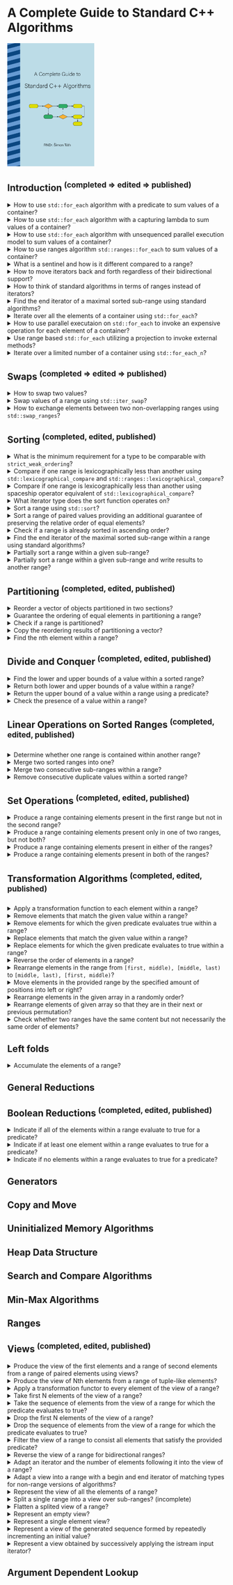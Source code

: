 # A Complete Guide to Standard C++ Algorithms
<img alt="A Complete Guide to Standard C++ Algorithms" src="../covers/a-complete-guide-to-standard-cpp-algorithms.png" width="200"/>

## Introduction <sup>(completed => edited => published)</sup>

<details>
<summary>How to use <code>std::for_each</code> algorithm with a predicate to sum values of a container?</summary>

> ```cp
> #include <algorithm>
> #include <vector>
>
> template <typename T, typename S = std::size_t>
> struct sum_predicate
> {
>     S count;
>     T sum;
>     void operator()(T const& e)
>     {
>         count++;
>         sum += e;
>     }
> };
>
> int main()
> {
>     std::vector<long> numbers{1, 2, 3, 4, 5};
>     auto [count, sum] = std::for_each(numbers.begin(), numbers.end(), sum_predicate<long>{});
>     // count: 5, sum: 15
> }
> ``````

> Origin: 1.1

> References:
---
</details>

<details>
<summary>How to use <code>std::for_each</code> algorithm with a capturing lambda to sum values of a container?</summary>

> ```cpp
> #include <algorithm>
> #include <vector>
>
> int main()
> {
>     std::size_t count{};
>     long sum{};
>     std::vector<long> numbers{1, 2, 3, 4, 5};
>     std::for_each(numbers.begin(), numbers.end(), [&](auto const& e){ count++; sum += e; });
>     // count: 5, sum: 15
> }
> ``````

> Origin: 1.1

> References:
---
</details>

<details>
<summary>How to use <code>std::for_each</code> algorithm with unsequenced parallel execution model to sum values of a container?</summary>

> Note that variables are now shared state and need to be `std::atomic<>` or protected by a `std::mutex<>`.
>
> ```cp
> #include <algorithm>
> #include <execution>
> #include <atomic>
> #include <vector>
>
> int main()
> {
>     std::atomic<std::size_t> count{};
>     std::atomic<long> sum{};
>     std::vector<long> numbers{1, 2, 3, 4, 5};
>     std::for_each(std::execution::par_unseq, numbers.begin(), numbers.end(), [&](auto const& e){ count++; sum += e; });
>     // count: 5, sum: 15
> }
> ``````

> Origin: 1.1

> References:
---
</details>

<details>
<summary>How to use ranges algorithm <code>std::ranges::for_each</code> to sum values of a container?</summary>

> ```cpp
> #include <algorithm>
> #include <ranges>
> #include <vector>
>
> int main()
> {
>     std::size_t count{};
>     long sum{};
>     std::vector<long> numbers{1, 2, 3, 4, 5};
>     std::ranges::for_each(numbers, [&](auto const& e){ count++; sum += e; });
>     // count: 5, sum: 15
> }
> ``````

> Origin: 1.1

> References:
---
</details>

<details>
<summary>What is a sentinel and how is it different compared to a range?</summary>

> A *range* is then denoted by a pair of *iterators*, or more generally, since C++20, an *iterator* and a *sentinel*.
>
> To reference the entire content of a data structure, we can use the `begin()` and `end()` methods that return an iterator to the first element and an iterator one past the last element, respectively.
> Hence, the range [begin, end) contains all data structure elements.
>
> ```cpp
> #include <iostream>
> #include <algorithm>
> #include <vector>
>
> int main()
> {
>     std::vector<int> numbers{1,2,3,4,5};
>
>     auto iter1 = numbers.begin();
>     auto iter2 = numbers.end();
>
>     std::for_each(iter1, iter2, [](auto e) { std::cout << e << " "; });
> }
> ``````
>
> Sentinels follow the same idea. However, they do not need to be of an iterator type.
> Instead, they only need to be comparable to an iterator.
> The exclusive end of the range is then the first iterator that compares equal to the sentinel.
>
> ```cpp
> #include <iostream>
> #include <algorithm>
> #include <ranges>
> #include <vector>
>
> template <typename T>
> struct sentinel
> {
>     using iter_t = typename std::vector<T>::iterator;
>     iter_t begin;
>     std::iter_difference_t<iter_t> count;
>     bool operator==(iter_t const& other) const { return std::distance(begin, other) >= count; }
> };
>
> int main()
> {
>     std::vector<long> numbers{1,2,3,4,5};
>     std::vector<long>::iterator iter = numbers.begin();
>     std::ranges::for_each(iter, sentinel<long>{iter, 3}, [](auto e) { std::cout << e << " "; });
> }
> ``````

> Origin: 1.2

> References:
---
</details>

<details>
<summary>How to move iterators back and forth regardless of their bidirectional support?</summary>

> ```cpp
> #include <algorithm>
> #include <vector>
> #include <list>
>
> int main()
> {
>     std::vector<long> random_access{1,2,3,4,5};
>     std::list<long> bidirectional{1,2,3,4,5};
>
>     auto random_access_iterator = random_access.begin();
>     random_access_iterator += 3; // OK
>     random_access_iterator++; // OK
>     ssize_t random_difference = random_access_iterator - random_access.begin(); // OK: 4
>
>     auto bidirectional_iterator = bidirectional.begin();
>     //bidirectional_iterator += 5; // ERROR
>     std::advance(bidirectional_iterator, 3); // OK
>     bidirectional_iterator++; // OK, all iterators provide advance operation
>     //ssize_t bidirectional_difference = bidirectional_iterator - bidirectional.begin(); // ERROR
>     ssize_t bidirectional_difference = std::distance(bidirectional.begin(), bidirectional_iterator); // OK: 4
> }
> ``````

> Origin: 1.3

> References:
---
</details>

<details>
<summary>How to think of standard algorithms in terms of ranges instead of iterators?</summary>

> The benefit of thinking about the returned value as the end iterator of a range is that it removes the potential for corner cases.
>
> ```cp
> #include <algorithm>
> #include <ranges>
> #include <vector>
>
> int main()
> {
>     std::vector<long> in{1,2,3,4,5,6,7,8,9,10};
>     std::vector<long> out(10, 0);
>
>     std::copy(in.begin(), in.end(), out.begin());
>     // output range is implied as: std::next(out.begin(), std::distance(in.begin(), in.end()));
> }
> ``````

> Origin: 1.4

> References:
---
</details>

<details>
<summary>Find the end iterator of a maximal sorted sub-range using standard algorithms?</summary>

> ```cpp
> #include <algorithm>
> #include <ranges>
> #include <vector>
>
> int main()
> {
>     std::vector<long> numbers{1,2,3,4,5};
>
>     auto last_sorted = std::is_sorted_until(numbers.begin(), numbers.end());
>
>     for (auto iter = numbers.begin(); iter != last_sorted; ++iter)
>         continue;
>
>     for (auto v: std::ranges::subrange(numbers.begin(), last_sorted))
>         continue;
> }
> ``````
>
> What if the algorithm doesn’t find any element out of order as a corner case?
> The returned value will be the end iterator of the source range, meaning that the range returned is simply the entire source range.

> Origin: 1.4

> References:
---
</details>

<details>
<summary>Iterate over all the elements of a container using <code>std::for_each</code>?</summary>

> | feature | standard |
> | --- | --- |
> | introduced | C++98 |
> | paralllel | C++17 |
> | constexpr | C++20 |
> | rangified | C++20 |
>
> The C++11 standard introduced the range-based for loop, which mostly replaced the uses of `std::for_each`.
>
> ```cpp
> #include <algorithm>
> #include <vector>
>
> int main()
> {
>     std::vector<long> numbers{1,2,3,4,5};
>     std::size_t sum{};
>     std::for_each(numbers.begin(), numbers.end(), [&sum](auto const e) { sum += e; });
>     for (auto e: numbers) { sum += e; }
> }
> ``````

> Origin: 2.1

> References:
---
</details>

<details>
<summary>How to use parallel executaion on <code>std::for_each</code> to invoke an expensive operation for each element of a container?</summary>

> As long as the operations are independent, there is no need for synchronization primitives.
>
> ```cpp
> #include <algorithm>
> #include <execution>
> #include <ranges>
> #include <vector>
>
> struct work
> {
>     void expensive_operation() { /* ... */ }
> };
>
> int main()
> {
>     std::vector<work> work_pool{work{}, work{}, work{}};
>     std::for_each(std::execution::par_unseq, work_pool.begin(), work_pool.end(), [](work& w) { w.expensive_operation(); });
> }
> ``````
>
> When synchronization is required, operations need to be atmoic.
>
> ```cpp
> #include <algorithm>
> #include <execution>
> #include <atomic>
> #include <vector>
>
> int main()
> {
>     std::vector<long> numbers{1,2,3,4,5};
>     std::atomic<size_t> sum{};
>     std::for_each(std::execution::par_unseq, numbers.begin(), numbers.end(), [&sum](auto& e) { sum += e; });
> }
> ``````

> Origin: 2.1

> References:
---
</details>

<details>
<summary>Use range based <code>std::for_each</code> utilizing a projection to invoke external methods?</summary>

> ```cp
> #include <algorithm>
> #include <ranges>
> #include <vector>
>
> struct work_unit
> {
>     size_t value;
>     work_unit(size_t initial): value{std::move(initial)} {}
>     size_t current() const { return value; }
> };
>
> int main()
> {
>     size_t sum{};
>     std::vector<work_unit> tasks{1,2,3};
>     std::ranges::for_each(tasks, [&sum](auto const& e) { sum += e; }, &work_unit::current);
>     // sum: 6
> }
> ``````

> Origin: 2.1.1

> References:
---
</details>

<details>
<summary>Iterate over a limited number of a container using <code>std::for_each_n</code>?</summary>

> | feature | standard |
> | --- | --- |
> | introduced | C++17 |
> | paralllel | C++17 |
> | constexpr | C++20 |
> | rangified | C++20 |
>
> While `std::for_each` operates on the entire range, the interval $[begin, end)$, `std::for_each_n` operates on the range $[first, first + n)$.
>
> ```cpp
> #include <algorithm>
> #include <vector>
>
> int main()
> {
>     std::vector<long> numbers{1,2,3,4,5,6};
>     std::size_t sum{};
>     std::for_each_n(numbers.begin(), 3, [&sum](auto const& e) { sum += e; });
>     // sum = 6
> }
> ``````
>
> Importantly, because the algorithm does not have access to the end iterator of the source range, it does no out-of-bounds checking, and it is the responsibility of the caller to ensure that the range $[first, first + n)$ is valid.

> Origin: 2.1

> References:
---
</details>

## Swaps <sup>(completed => edited => published)</sup>

<details>
<summary>How to swap two values?</summary>

> | feature | standard |
> | --- | --- |
> | introduced | C++98 |
> | paralllel | N/A |
> | constexpr | C++20 |
> | rangified | C++20 |
>
> Correctly calling swap requires pulling the default std::swap version to the local scope.
>
> ```cpp
> #include <algorithm>
>
> namespace library
> {
>     struct container { long value; };
> }
>
> int main()
> {
>     library::container a{3}, b{4};
>     std::ranges::swap(a, b); // first calls library::swap
>                              // then it calls the default move-swap
> }
> ``````

> Origin: 2.2.1

> References:
---
</details>

<details>
<summary>Swap values of a range using <code>std::iter_swap</code>?</summary>

> | feature | standard |
> | --- | --- |
> | introduced | C++98 |
> | paralllel | N/A |
> | constexpr | C++20 |
> | rangified | C++20 |
>
> The `std::iter_swap` is an indirect swap, swapping values behind two forward iterators.
>
> ```cpp
> #include <algorithm>
> #include <memory>
>
> int main()
> {
>     auto p1 = std::make_unique<int>(1);
>     auto p2 = std::make_unique<int>(2);
>
>     int *p1_pre = p1.get();
>     int *p2_pre = p2.get();
>
>     std::ranges::swap(p1, p2);
>     // p1.get() == p1_pre, *p1 == 2
>     // p2.get() == p2_pre, *p2 == 1
> }
> ``````

> Origin: 2.2.2

> References:
---
</details>

<details>
<summary>How to exchange elements between two non-overlapping ranges using <code>std::swap_ranges</code>?</summary>

> | feature | standard |
> | --- | --- |
> | introduced | C++98 |
> | paralllel | C++17 |
> | constexpr | C++20 |
> | rangified | C++20 |
>
> ```cpp
> #include <algorithm>
> #include <vector>
>
> int main()
> {
>     std::vector<long> numbers{1,2,3,4,5,6};
>     std::swap_ranges(numbers.begin(), numbers.begin()+2, numbers.rbegin());
>     // numbers: {6,5,3,4,2,1}
> }
> ``````

> Origin: 2.2.3

> References:
---
</details>

## Sorting <sup>(completed, edited, published)</sup>

<details>
<summary>What is the minimum requirement for a type to be comparable with <code>strict_weak_ordering</code>?</summary>

> Implementing a `strict_weak_ordering` for a custom type, at minimum requires providing an overload of `operator<`.
>
> A good default for a `strict_weak_ordering` implementation is *lexicographical ordering*.
>
> Since C++20 introduced the spaceship operator, user-defined types can easily access the default version of *lexicographical ordering*.
>
> ```cpp
> struct Point {
>     int x;
>     int y;
>
>     // pre-C++20 lexicographical less-than
>     friend bool operator<(const Point& left, const Point& right)
>     {
>         if (left.x != right.x)
>             return left.x < right.x;
>         return left.y < right.y;
>     }
>
>     // default C++20 spaceship version of lexicographical comparison
>     friend auto operator<=>(const Point&, const Point&) = default;
>
>     // manual version of lexicographical comparison using operator <=>
>     friend auto operator<=>(const Point& left, const Point& right)
>     {
>         if (left.x != right.x)
>             return left.x <=> right.x;
>         return left.y <=> right.y;
>     }
> };
> ``````
>
> The type returned for the spaceship operator is the common comparison category type for the bases and members, one of:
>
> * `std::strong_ordering`
> * `std::weak_ordering`
> * `std::partial_ordering`

> Origin: 2.3

> References:
---
</details>

<details>
<summary>Compare if one range is lexicographically less than another using <code>std::lexicographical_compare</code> and <code>std::ranges::lexicographical_compare</code>?</summary>

> Lexicographical `strict_weak_ordering` for ranges is exposed through the `std::lexicographical_compare` algorithm.
>
> | feature | standard |
> | --- | --- |
> | introduced | C++98 |
> | paralllel | C++17 |
> | constexpr | C++20 |
> | rangified | C++20 |
>
> ```cpp
> #include <algorithm>
> #include <vector>
>
> int main()
> {
>     std::vector<long> range1{1, 2, 3};
>     std::vector<long> range2{1, 3};
>     std::vector<long> range3{1, 3, 1};
>
>     bool cmp1 = std::lexicographical_compare(range1.cbegin(), range1.cend(), range2.cbegin(), range2.cend());
>     // same as
>     bool cmp2 = range1 < range2;
>     // cmp1 = cmp2 = true
>
>     bool cmp3 = std::lexicographical_compare(range2.cbegin(), range2.cend(), range3.cbegin(), range3.cend());
>     // same as
>     bool cmp4 = range2 < range3;
>     // cmp3 = cmp4 = true
> }
> ``````
>
> ```cpp
> #include <algorithm>
> #include <ranges>
> #include <vector>
> #include <string>
>
> int main()
> {
>     std::vector<std::string> range1{"Zoe", "Alice"};
>     std::vector<std::string> range2{"Adam", "Maria"};
>     auto compare_length = [](auto const& l, auto const& r) { return l.length() < r.length(); };
>
>     bool cmp1 = std::ranges::lexicographical_compare(range1, range2, compare_length);
>     // different than
>     bool cmp2 = range1 < range2;
>     // cmp1 = true, cmp2 = false
> }
> ``````

> Origin: 2.3.1

> References:
---
</details>

<details>
<summary>Compare if one range is lexicographically less than another using spaceship operator equivalent of <code>std::lexicographical_compare</code>?</summary>

> | feature | standard |
> | --- | --- |
> | introduced | C++20 |
> | constexpr | C++20 |
> | paralllel | N/A |
> | rangified | N/A |
>
> The `std::lexicographical_compare_three_way` is the spaceship operator equivalent to `std::lexicographical_compare`.
> It returns one of:
>
> * `std::strong_ordering`
> * `std::weak_ordering`
> * `std::partial_ordering`
>
> The type depends on the type returned by the elements’ spaceship operator.
>
> ```cpp
> #include <algorithm>
> #include <vector>
> #include <string>
>
> int main()
> {
>     std::vector<long> numbers1{1, 1, 1};
>     std::vector<long> numbers2{1, 2, 3};
>
>     auto cmp1 = std::lexicographical_compare_three_way(numbers1.cbegin(), numbers1.cend(), numbers2.cbegin(), numbers2.cend());
>     // cmp1 = std::strong_ordering::less
>
>     std::vector<std::string> strings1{"Zoe", "Alice"};
>     std::vector<std::string> strings2{"Adam", "Maria"};
>
>     auto cmp2 = std::lexicographical_compare_three_way(strings1.cbegin(), strings1.cend(), strings2.cbegin(), strings2.cend());
>     // cmp2 = std::strong_ordering::greater
> }
> ``````

> Origin: 2.3.2

> References:
---
</details>

<details>
<summary>What iterator type does the sort function operates on?</summary>

> The `std::sort` algorithm is the canonical `O(N log N)` sort (typically implemented as *intro-sort*).
>
> Due to the `O(n log n)` complexity guarantee, `std::sort` only operates on `random_access` ranges.
> Notably, `std::list` offers a method with an approximate `O(N log N)` complexity.

> Origin: 2.3.3

> References:
---
</details>

<details>
<summary>Sort a range using <code>std::sort</code>?</summary>

> | feature | standard |
> | --- | --- |
> | introduced | C++98 |
> | paralllel | C++17 |
> | constexpr | C++20 |
> | rangified | C++20 |
>
> ```cpp
> #include <algorithm>
> #include <ranges>
> #include <vector>
> #include <list>
>
> struct Account
> {
>     long value() { return value_; }
>     long value_;
> };
>
> int main()
> {
>     std::vector<long> series1{6,2,4,1,5,3};
>     std::sort(series1.begin(), series1.end());
>
>     std::list<long> series2{6,2,4,1,5,3};
>     //std::sort(series2.begin(), series2.end()); // won't compile
>     series2.sort();
>
>     // With C++20, we can take advantage of projections to sort by a method or member
>     std::vector<Account> accounts{{6},{2},{4},{1},{5},{3}};
>     std::ranges::sort(accounts, std::greater<>{}, &Account::value);
> }
> ``````

> Origin: 2.3.3

> References:
---
</details>

<details>
<summary>Sort a range of paired values providing an additional guarantee of preserving the relative order of equal elements?</summary>

> The `std::sort` is free to re-arrange equivalent elements, which can be undesirable when re-sorting an already sorted range.
> The `std::stable_sort` provides the additional guarantee of preserving the relative order of equal elements.
>
> | feature | standard |
> | --- | --- |
> | introduced | C++98 |
> | paralllel | C++17 |
> | constexpr | N/A |
> | rangified | C++20 |
>
> If additional memory is available, `stable_sort` remains `O(n log n)`.
> However, if it fails to allocate, it will degrade to an `O(n log n log n)` algorithm.
>
> ```cpp
> #include <algorithm>
> #include <ranges>
> #include <vector>
> #include <string>
>
> struct Record
> {
>     std::string label;
>     short rank;
> };
>
> int main()
> {
>     std::vector<Record> records{{"b", 2}, {"e", 1}, {"c", 2}, {"a", 1}, {"d", 3}};
>
>     std::ranges::stable_sort(records, {}, &Record::label);
>     // guaranteed order: a-1, b-2, c-2, d-3, e-1
>
>     std::ranges::stable_sort(records, {}, &Record::rank);
>     // guaranteed order: a-1, e-1, b-2, c-2, d-3
> }
> ``````

> Origin: 2.3.4

> References:
---
</details>

<details>
<summary>Check if a range is already sorted in ascending order?</summary>

> | feature | standard |
> | --- | --- |
> | introduced | C++11 |
> | paralllel | C++17 |
> | constexpr | C++20 |
> | rangified | C++20 |
>
> ```cpp
> #include <algorithm>
> #include <vector>
> #include <ranges>
>
> int main()
> {
>     std::vector<int> data1 = {1, 2, 3, 4, 5};
>     bool test1 = std::is_sorted(data1.begin(), data1.end());
>     // test1 == true
>
>     std::vector<int> data2 = {5, 4, 3, 2, 1};
>     bool test2 = std::ranges::is_sorted(data2);
>     // test2 == false
>
>     bool test3 = std::ranges::is_sorted(data2, std::greater<>{});
>     // test3 == true
> }
> ``````

> Origin: 2.3.5

> References:
---
</details>

<details>
<summary>Find the end iterator of the maximal sorted sub-range within a range using standard algorithms?</summary>

> | feature | standard |
> | --- | --- |
> | introduced | C++11 |
> | paralllel | C++17 |
> | constexpr | C++20 |
> | rangified | C++20 |
>
> ```cpp
> #include <algorithm>
> #include <ranges>
> #include <vector>
>
> int main()
> {
>     std::vector<long> numbers{1,2,3,6,5,4};
>     auto iter = std::ranges::is_sorted_until(numbers);
>     // *iter = 6
> }
> ``````

> Origin: 2.3.6

> References:
---
</details>

<details>
<summary>Partially sort a range within a given sub-range?</summary>

> | feature | standard |
> | --- | --- |
> | introduced | C++98 |
> | paralllel | C++17 |
> | constexpr | C++20 |
> | rangified | C++20 |
>
> The `std::partial_sort` algorithm reorders the range’s elements such that the leading sub-range is in the same order it would when fully sorted.
> However, the algorithm leaves the rest of the range in an unspecified order.
>
> ```cpp
> #include <algorithm>
> #include <ranges>
> #include <vector>
>
> int main()
> {
>     std::vector<int> data{9, 8, 7, 6, 5, 4, 3, 2, 1};
>
>     std::partial_sort(data.begin(), data.begin()+3, data.end());
>     // data == {1, 2, 3, -unspecified order-}
>
>     std::ranges::partial_sort(data, data.begin()+3, std::greater<>());
>     // data == {9, 8, 7, -unspecified order-}
> }
> ``````
>
> The benefit of using a partial sort is faster runtime — approximately `O(N log K)`, where `K` is the number of elements sorted.

> Origin:  2.3.7

> References:
---
</details>

<details>
<summary>Partially sort a range within a given sub-range and write results to another range?</summary>

> | feature | standard |
> | --- | --- |
> | introduced | C++98 |
> | paralllel | C++17 |
> | constexpr | C++20 |
> | rangified | C++20 |
>
> The `std::partial_sort_copy` algorithm has the same behaviour as `std::partial_sort`; however, it does not operate inline.
> Instead, the algorithm writes the results to a second range.
>
> ```cpp
> #include <algorithm>
> #include <ranges>
> #include <vector>
>
> int main()
> {
>     std::vector<int> top(3);

>     // input == "0 1 2 3 4 5 6 7 8 9"
>     auto input = std::istream_iterator<int>(std::cin);
>     auto cnt = std::counted_iterator(input, 10);

>     std::ranges::partial_sort_copy(cnt, std::default_sentinel, top.begin(), top.end(), std::greater<>{});
>     // top == { 9, 8, 7 }
> }
> ``````

> Origin: 2.3.8

> References:
---
</details>

## Partitioning <sup>(completed, edited, published)</sup>

<details>
<summary>Reorder a vector of objects partitioned in two sections?</summary>

> | feature | standard |
> | --- | --- |
> | introduced | C++98 |
> | paralllel | C++17 |
> | constexpr | C++20 |
> | rangified | C++20 |
>
> The `std::partition` algorithm provides the basic partitioning functionality, reordering elements based on a unary predicate.
> The algorithm returns the partition point, an iterator to the first element for which the predicate returned `false`.
>
> ```cpp
> #include <algorithm>
> #include <iostream>
> #include <iterator>
> #include <ranges>
> #include <vector>
> #include <string>
>
> struct ExamResult
> {
>     std::string student_name;
>     int score;
> };
>
> int main()
> {
>     std::vector<ExamResult> results{{"Jane Doe", 84}, {"John Doe", 78}, {"Liz Clarkson", 68}, {"David Teneth", 92}};
>
>     auto partition_point = std::partition(results.begin(), results.end(), [threshold = 80](auto const& e) { return e.score >= threshold; });
>
>     std::for_each(results.begin(), partition_point, [](auto const& e) { std::cout << "[PASSED] " << e.student_name << "\n"; });
>     std::for_each(partition_point, results.end(), [](auto const& e) { std::cout << "[FAILED] " << e.student_name << "\n"; });
> }
> ``````

> Origin: 2.4.1

> References:
---
</details>

<details>
<summary>Guarantee the ordering of equal elements in partitioning a range?</summary>

> | feature | standard |
> | --- | --- |
> | introduced | C++98 |
> | paralllel | C++17 |
> | constexpr | N/A |
> | rangified | C++20 |
>
> The `std::partition` algorithm is permitted to rearrange the elements with the only guarantee that elements for which the predicate evaluated to true will precede elements for which the predicate evaluated to false.
> This behaviour can be undesirable, for example, for UI elements.
>
> The `std::stable_partition` algorithm adds the guarantee of preserving the relative order of elements in both partitions.
>
> ```cpp
> auto& widget = get_widget();
> std::ranges::stable_partition(widget.items, &Item::is_selected);
> ``````

> Origin: 2.4.2

> References:
---
</details>

<details>
<summary>Check if a range is partitioned?</summary>

> | feature | standard |
> | --- | --- |
> | introduced | C++11 |
> | paralllel | C++17 |
> | constexpr | C++20 |
> | rangified | C++20 |
>
> ```cpp
> #include <algorithm>
> #include <cassert>
> #include <ranges>
> #include <vector>
>
> int main()
> {
>     std::vector<long> series{2, 4, 6, 7, 9, 11};
>     auto is_even = [](auto v) { return v % 2 == 0; };
>     bool test = std::ranges::is_partitioned(series, is_even);
>     assert(test); // test = true
> }
> ``````

> Origin: 2.4.3

> References:
---
</details>

<details>
<summary>Copy the reordering results of partitioning a vector?</summary>

>
> | feature | standard |
> | --- | --- |
> | introduced | C++11 |
> | paralllel | C++17 |
> | constexpr | C++20 |
> | rangified | C++20 |
>
> The `std::partition_copy` is a variant of `std::partition` that, instead of reordering elements, will output the partitioned elements to the two output ranges denoted by two iterators.
>
> ```cpp
> #include <algorithm>
> #include <cassert>
> #include <ranges>
> #include <vector>
>
> int main()
> {
>     std::vector<long> series{2, 4, 6, 7, 9, 11};
>     auto is_even = [](auto v) { return v % 2 == 0; };
>
>     std::vector<long> evens, odds;
>     std::ranges::partition_copy(series, std::back_inserter(evens), std::back_inserter(odds), is_even);
>
>     assert(evens.size() == 3);
>     assert(odds.size() == 3);
> }
> ``````

> Origin: 2.4.4

> References:
---
</details>

<details>
<summary>Find the nth element within a range?</summary>

> | feature | standard |
> | --- | --- |
> | introduced | C++98 |
> | paralllel | C++17 |
> | constexpr | C++20 |
> | rangified | C++20 |
>
> The `std::nth_element` algorithm is a partitioning algorithm that ensures that the element in the nth position is the element that would be in this position if the range was sorted.
>
> ```cpp
> #include <algorithm>
> #include <ranges>
> #include <vector>
>
> int main()
> {
>     std::vector<long> series1{6, 3, 5, 1, 2, 4};
>     std::vector<long> series2{series1};
>
>     std::nth_element(series1.begin(), std::next(series1.begin(), 2), series1.end());
>     // 1 2 3 5 6 4
>
>     std::nth_element(series2.begin(), std::next(series2.begin(), 2), series2.end(), std::greater<long>{});
>     // 5 6 4 3 2 1
> }
> ``````
>
> Because of its selection/partitioning nature, `std::nth_element` offers a better theoretical complexity than `std::partial_sort` - `O(n)` vs `O(n ∗ logk)`.
> However, note that the standard only mandates average `O(n)` complexity, and `std::nth_element` implementations can have high overhead, so always test to determine which provides better performance for your use case.

> Origin: 2.4.5

> References:
---
</details>

## Divide and Conquer <sup>(completed, edited, published)</sup>

<details>
<summary>Find the lower and upper bounds of a value within a sorted range?</summary>

> | `std::lower_bound` | standard |
> | --- | --- |
> | introduced | C++98 |
> | paralllel | N/A |
> | constexpr | C++20 |
> | rangified | C++20 |
>
> | `std::upper_bound` | standard |
> | --- | --- |
> | introduced | C++98 |
> | paralllel | N/A |
> | constexpr | C++20 |
> | rangified | C++20 |
>
> The two algorithms differ in which bound they return:
>
> * The `std::lower_bound` returns the first element for which `element < value` returns `false`.
> * The `std::upper_bound` returns the first element for which `value < element`.
> * If no such element exists, both algorithms return the end iterator.
>
> ```cpp
> #include <algorithm>
> #include <vector>
> #include <string>
>
> struct ExamResult
> {
>     std::string student_name;
>     int score;
> };
>
> int main()
> {
>     std::vector<ExamResult> results{{"Jane", 65}, {"Maria", 80}, {"Liz", 70}, {"David", 90}, {"Paula", 70}};
>     std::ranges::sort(results, std::less<int>{}, &ExamResult::score);
>
>     auto lower = std::ranges::lower_bound(results, 70, {}, &ExamResult::score);
>     // lower.score == 70
>     auto upper = std::ranges::upper_bound(results, 70, {}, &ExamResult::score);
>     // upper.score == 80
> }
> ``````
>
> While both algorithms will operate on any `forward_range`, the logarithmic divide and conquer behavior is only available for `random_access_range`.
>
> Data structures like `std::set`, `std::multiset`, `std::map`, `std::multimap` offer their `O(log N)` implementations of lower and upper bound as methods.
>
> ```sh
> #include <algorithm>
> #include <set>
>
> int main()
> {
>     std::multiset<int> data{1,2,3,4,5,6,6,6,7,8,9};
>
>     auto lower = data.lower_bound(6);
>     // std::distance(data.begin(), lower) == 5
>
>     auto upper = data.upper_bound(6);
>     // std::distance(data.begin(), upper) == 8
> }
> ``````

> Origin: 2.5.1

> References:
---
</details>

<details>
<summary>Return both lower and upper bounds of a value within a range?</summary>

> | `std::equal_range` | standard |
> | --- | --- |
> | introduced | C++98 |
> | paralllel | N/A |
> | constexpr | C++20 |
> | rangified | C++20 |
>
> ```cpp
> #include <algorithm>
> #include <vector>
>
> int main()
> {
>     std::vector<long> data{1,2,3,4,5,6,6,6,7,8,9};
>
>     auto [lower, upper] = std::equal_range(data.begin(), data.end(), 6);
>     // std::distance(data.begin(), lower) == 5
>     // std::distance(data.begin(), upper) == 8
> }
> ``````

> Origin: 2.5.2

> References:
---
</details>

<details>
<summary>Return the upper bound of a value within a range using a predicate?</summary>

> | `std::partition_point` | standard |
> | --- | --- |
> | introduced | C++11 |
> | paralllel | N/A |
> | constexpr | C++20 |
> | rangified | C++20 |
>
> Despite the naming, `std::partition_point` works very similaryly to `std::upper_bound`, however instead of searching for a particular value, it searches using a predicate.
>
> ```cpp
> #include <algorithm>
> #include <vector>
>
> int main()
> {
>     std::vector<long> data{1,2,3,4,5,6,6,6,7,8,9};
>     auto point = std::partition_point(data.begin(), data.end(), [](long v) { return v < 6; });
>     // std::distance(data.begin(), point) = 5
> }
> ``````

> Origin: 2.5.3

> References:
---
</details>

<details>
<summary>Check the presence of a value within a range?</summary>

> | `std::binary_search` | standard |
> | --- | --- |
> | introduced | C++98 |
> | paralllel | N/A |
> | constexpr | C++20 |
> | rangified | C++20 |
>
> This function checks whether the requested value is present in the sorted range or not.
>
> ```cpp
> #include <algorithm>
> #include <ranges>
> #include <vector>
>
> int main()
> {
>     std::vector<long> data{1,2,3,4,5,6};
>     std::binary_search(data.begin(), data.end(), 4);
>     // true
>     std::ranges::binary_search(data, 4);
>     // true
> }
> ``````
>
> `std::binary_search` is equivalent to calling `std::equal_range` and checking whether the returned is non-empty; however, `std::binary_search` offers a single lookup performance, where `std::equal_range` does two lookups to determine the lower and upper bounds.

> Origin: 2.5.4

> References:
---
</details>

## Linear Operations on Sorted Ranges <sup>(completed, edited, published)</sup>

<details>
<summary>Determine whether one range is contained within another range?</summary>

> | `std::includes` | standard |
> | --- | --- |
> | introduced | C++98 |
> | paralllel | C++17 |
> | constexpr | C++20 |
> | rangified | C++20 |
>
> ```cpp
> #include <algorithm>
> #include <ranges>
> #include <vector>
>
> int main()
> {
>     std::ranges::includes({1,2,3,4,5}, {3,4});
>     // true
> }
> ``````

> Origin: 2.6.1

> References:
---
</details>

<details>
<summary>Merge two sorted ranges into one?</summary>

> | `std::merge` | standard |
> | --- | --- |
> | introduced | C++98 |
> | paralllel | C++17 |
> | constexpr | C++20 |
> | rangified | C++20 |
>
> ```cpp
> #include <algorithm>
> #include <execution>
> #include <iostream>
> #include <iterator>
> #include <ranges>
> #include <vector>
> #include <string>
> #include <map>
>
> int main()
> {
>     std::map<long, std::string> data1{{1, "first"}, {2, "first"}, {3, "first"}};
>     std::map<long, std::string> data2{{0, "second"}, {2, "second"}, {4, "second"}};
>     std::vector<std::pair<long, std::string>> result1, result2;
>     auto compare = [](auto const& left, auto const& right) { return left.first < right.first; };
>
>     std::ranges::merge(data1, data2, std::back_inserter(result1), compare);
>     std::ranges::for_each(result1, [](auto const& p) { std::cout << "{" << p.first << ", " << p.second << "} "; });
>     std::cout << "\n";
>
>     std::merge(std::execution::par_unseq, data1.begin(), data1.end(), data2.begin(), data2.end(), std::back_inserter(result2), compare);
>     std::ranges::for_each(result2, [](auto const& p) { std::cout << "{" << p.first << ", " << p.second << "} "; });
>     std::cout << "\n";
> }
> ``````

> Origin: 2.6.2

> References:
---
</details>

<details>
<summary>Merge two consecutive sub-ranges within a range?</summary>

> | `std::inplace_merge` | standard |
> | --- | --- |
> | introduced | C++98 |
> | paralllel | C++17 |
> | constexpr | C++20 |
> | rangified | C++20 |
>
> ```cpp
> #include <algorithm>
> #include <vector>
>
> int main()
> {
>     std::vector<long> range{1,3,5,2,4,6};
>     std::inplace_merge(range.begin(), range.begin()+3, range.end());
>     // range == {1,2,3,4,5,6}
> }
> ``````

> Origin: 2.6.3

> References:
---
</details>

<details>
<summary>Remove consecutive duplicate values within a sorted range?</summary>

> | `std::unique` | standard |
> | --- | --- |
> | introduced | C++98 |
> | paralllel | C++17 |
> | constexpr | C++20 |
> | rangified | C++20 |
>
> | `std::unique_copy` | standard |
> | --- | --- |
> | introduced | C++98 |
> | paralllel | C++17 |
> | constexpr | C++20 |
> | rangified | C++20 |
>
> ```cpp
> #include <algorithm>
> #include <ranges>
> #include <vector>
>
> int main()
> {
>     std::vector<long> range1{1,2,2,3,3,3,4,4,4,4,5,5,5,5,5};
>     std::vector<long> range2{range1};
>
>     auto last = std::unique(range1.begin(), range1.end());
>     range1.resize(std::distance(range1.begin(), last));
>     // range1 == {1,2,3,4,5};
>
>     std::vector<long> result;
>     std::ranges::unique_copy(range2, std::back_inserter(result));
>     // range2 is untouched
>     // result == {1,2,3,4,5};
> }
> ``````

> Origin: 2.6.4

> References:
---
</details>

## Set Operations <sup>(completed, edited, published)</sup>

<details>
<summary>Produce a range containing elements present in the first range but not in the second range?</summary>

> | `std::set_difference` | standard |
> | --- | --- |
> | introduced | C++98 |
> | paralllel | C++17 |
> | constexpr | C++20 |
> | rangified | C++20 |
>
> ```cpp
> #include <algorithm>
> #include <vector>
>
> int main()
> {
>     std::vector<long> data1{1,3,5,7,9};
>     std::vector<long> data2{3,4,5,6,7};
>     std::vector<long> difference;
>     std::ranges::set_difference(data1, data2, std::back_inserter(difference));
>     // difference == {1,9};
> }
> ``````

> Origin: 2.7.1

> References:
---
</details>

<details>
<summary>Produce a range containing elements present only in one of two ranges, but not both?</summary>

> | `std::set_symmetric_difference` | standard |
> | --- | --- |
> | introduced | C++98 |
> | paralllel | C++17 |
> | constexpr | C++20 |
> | rangified | C++20 |
>
> ```cpp
> #include <algorithm>
> #include <vector>
>
> int main()
> {
>     std::vector<long> data1{1,3,5,7,9};
>     std::vector<long> data2{3,4,5,6,7};
>     std::vector<long> symmetric_difference;
>     std::ranges::set_symmetric_difference(data1, data2, std::back_inserter(symmetric_difference));
>     // symmetric_difference == {1,4,6,9};
> }
> ``````

> Origin: 2.7.2

> References:
---
</details>

<details>
<summary>Produce a range containing elements present in either of the ranges?</summary>

> | `std::set_union` | standard |
> | --- | --- |
> | introduced | C++98 |
> | paralllel | C++17 |
> | constexpr | C++20 |
> | rangified | C++20 |
>
> ```cpp
> #include <algorithm>
> #include <vector>
>
> int main()
> {
>     std::vector<long> data1{1,3,5,7,9};
>     std::vector<long> data2{3,4,5,6,7};
>     std::vector<long> union;
>     std::ranges::set_union(data1, data2, std::back_inserter(union));
>     // union == {1,3,4,5,6,7,9}
> }
> ``````

> Origin: 2.7.3

> References:
---
</details>

<details>
<summary>Produce a range containing elements present in both of the ranges?</summary>

> | `std::set_intersection` | standard |
> | --- | --- |
> | introduced | C++98 |
> | paralllel | C++17 |
> | constexpr | C++20 |
> | rangified | C++20 |
>
> ```cpp
> #include <algorithm>
> #include <vector>
>
> int main()
> {
>     std::vector<long> data1{1,3,5,7,9};
>     std::vector<long> data2{3,4,5,6,7};
>     std::vector<long> intersection;
>     std::ranges::set_intersection(data1, data2, std::back_inserter(intersection));
>     // intersection == {3,5,7}
> }
> ``````

> Origin: 2.7.4

> References:
---
</details>

## Transformation Algorithms <sup>(completed, edited, published)</sup>

<details>
<summary>Apply a transformation function to each element within a range?</summary>

> | `std::transform` | standard |
> | --- | --- |
> | introduced | C++98 |
> | paralllel | C++17 |
> | constexpr | C++20 |
> | rangified | C++20 |
>
> ```cpp
> #include <algorithm>
> #include <vector>
>
> int main()
> {
>     std::vector<long> range{1,1,1,1,1};
>
>     // unary version
>     std::transform(range.begin(), range.end(), range.begin(), [](long e) { return e + 1; });
>     // {2,2,2,2,2}
>     std::transform(range.begin(), range.end(), range.begin(), range.begin(), [](long left, long right) { return left + right; });
>     // {4,4,4,4,4}
>
>     // binary version
>     std::ranges::transform(range, range.begin(), [](long e) { return e / e; });
>     // {1,1,1,1,1}
>     std::ranges::transform(range, range, range.begin(), [](long left, long right) { return left + right; });
>     // {2,2,2,2,2}
> }
> ``````

> Origin: 2.8.1

> References:
---
</details>

<details>
<summary>Remove elements that match the given value within a range?</summary>

> | `std::remove` | standard |
> | --- | --- |
> | introduced | C++98 |
> | paralllel | C++17 |
> | constexpr | C++20 |
> | rangified | C++20 |
>
> ```cp
> #include <algorithm>
> #include <vector>
>
> int main()
> {
>     std::vector<long> range{1,2,3,4,5};
>     auto last = std::remove(range.begin(), range.end(), 3);
>     range.erase(last, range.end());
> }
> ``````

> Origin: 2.8.2

> References:
---
</details>

<details>
<summary>Remove elements for which the given predicate evaluates true within a range?</summary>

> | `std::remove_if` | standard |
> | --- | --- |
> | introduced | C++98 |
> | paralllel | C++17 |
> | constexpr | C++20 |
> | rangified | C++20 |
>
> ```cp
> #include <algorithm>
> #include <vector>
>
> int main()
> {
>     std::vector<long> range{1,2,3,4,5};
>     auto last = std::remove_if(range.begin(), range.end(), [limit=4](long v) { return v > limit; });
>     range.erase(last, range.end());
> }
> ``````

> Origin: 2.8.2

> References:
---
</details>

<details>
<summary>Replace elements that match the given value within a range?</summary>

> | `std::replace` | standard |
> | --- | --- |
> | introduced | C++98 |
> | paralllel | C++17 |
> | constexpr | C++20 |
> | rangified | C++20 |
>
> ```cpp
> #include <algorithm>
> #include <vector>
>
> int main()
> {
>     std::vector<long> range{1,2,1,2,1};
>     std::ranges::replace(range, 2, 0);
>     // {1,0,1,0,1}
> }
> ``````

> Origin: 2.8.3

> References:
---
</details>

<details>
<summary>Replace elements for which the given predicate evaluates to true within a range?</summary>

> | `std::replace_if` | standard |
> | --- | --- |
> | introduced | C++98 |
> | paralllel | C++17 |
> | constexpr | C++20 |
> | rangified | C++20 |
>
> ```cpp
> #include <algorithm>
> #include <vector>
>
> int main()
> {
>     std::vector<long> range{1,2,1,2,1};
>     std::ranges::replace_if(range, [](long v) { return v > 1; }, 0);
>     // {1,0,1,0,1}
> }
> ``````

> Origin: 2.8.3

> References:
---
</details>

<details>
<summary>Reverse the order of elements in a range?</summary>

> | `std::reverse` | standard |
> | --- | --- |
> | introduced | C++98 |
> | paralllel | C++17 |
> | constexpr | C++20 |
> | rangified | C++20 |
>
> ```cpp
> #include <algorithm>
> #include <vector>
>
> int main()
> {
>     std::vector<long> range{1,2,3,4,5};
>     std::ranges::reverse(range);
>     // {5,4,3,2,1}
> }
> ``````

> Origin: 2.8.4

> References:
---
</details>

<details>
<summary>Rearrange elements in the range from <code>[first, middle), [middle, last)</code> to <code>[middle, last), [first, middle)</code>?</summary>

> | `std::rotate` | standard |
> | --- | --- |
> | introduced | C++11 |
> | paralllel | C++17 |
> | constexpr | C++20 |
> | rangified | C++20 |
>
> ```cpp
> #include <algorithm>
> #include <ranges>
> #include <vector>
>
> int main()
> {
>     std::vector<long> range{1,2,3,4,5};
>
>     std::rotate(range.begin(), std::next(range.begin(), 3), range.end());
>     // {4,5,1,2,3}
>
>     std::ranges::rotate(range, std::next(range.begin(), 2));
>     // {1,2,3,4,5}
> }
> ``````

> Origin: 2.8.5

> References:
---
</details>

<details>
<summary>Move elements in the provided range by the specified amount of positions into left or right?</summary>

> | `std::shift_left` | standard |
> | --- | --- |
> | introduced | C++20 |
> | paralllel | C++20 |
> | constexpr | C++20 |
> | rangified | C++20 |
>
> | `std::shift_right` | standard |
> | --- | --- |
> | introduced | C++20 |
> | paralllel | C++20 |
> | constexpr | C++20 |
> | rangified | C++20 |
>
> ```cpp
> #include <algorithm>
> #include <vector>
>
> int main()
> {
>     std::vector<long> range{1,2,3,4,5};
>
>     std::shift_left(range.begin(), range.end(), 3);
>     // {4,5,N,N,N}
>
>     std::shift_right(range.begin(), range.end(), 3);
>     // {N,N,N,4,5}
> }
> ``````

> Origin: 2.8.6

> References:
---
</details>

<details>
<summary>Rearrange elements in the given array in a randomly order?</summary>

> | `std::shuffle` | standard |
> | --- | --- |
> | introduced | C++11 |
> | paralllel | N/A |
> | constexpr | N/A |
> | rangified | C++20 |
>
> ```cpp
> #include <algorithm>
> #include <vector>
> #include <ranges>
> #include <random>
>
> int main()
> {
>     std::vector<long> range{1,2,3,4,5};
>     std::random_device rd{};
>     std::mt19937 generator{rd()};
>     std::ranges::shuffle(range, generator);
> }
> ``````

> Origin: 2.8.7

> References:
---
</details>

<details>
<summary>Rearrange elements of given array so that they are in their next or previous permutation?</summary>

> | `std::next_permutation` | standard |
> | --- | --- |
> | introduced | C++98 |
> | paralllel | N/A |
> | constexpr | C++20 |
> | rangified | C++20 |
>
> ```cpp
> #include <algorithm>
> #include <vector>
> #include <ranges>
>
> int main()
> {
>     std::vector<long> range{1,2,3};
>     // range == {1,2,3};
>     std::next_permutation(range.begin(), range.end());
>     // range == {1,3,2};
>     std::prev_permutation(range.begin(), range.end());
>     // range == {1,2,3};
> }
> ``````

> Origin: 2.8.8

> References:
---
</details>

<details>
<summary>Check whether two ranges have the same content but not necessarily the same order of elements?</summary>

> | `std::is_permutation` | standard |
> | --- | --- |
> | introduced | C++11 |
> | paralllel | C++17 |
> | constexpr | C++20 |
> | rangified | C++20 |
>
> ```cpp
> #include <algorithm>
> #include <vector>
> #include <ranges>
>
> int main()
> {
>     std::vector<long> range1{1,2,3}, range2{1,3,2};
>     std::ranges::is_permutation(range1, range2);
>     // true
> }
> ``````

> Origin: 2.8.9

> References:
---
</details>

## Left folds

<details>
<summary>Accumulate the elements of a range?</summary>

> | `std::accumulate` | standard |
> | --- | --- |
> | introduced | C++98 |
> | paralllel | N/A |
> | constexpr | C++20 |
> | rangified | N/A |
>
> ```cpp
> #include <numeric>
> #include <vector>
>
> int main()
> {
>     std::vector<long> range{1,2,3};
>
>     auto sum = std::accumulate(range.begin(), range.end(), 0);
>     // sum == 6
>
>     auto product = std::accumulate(range.begin(), range.end(), 1, std::multiplies<long>{});
>     // product == 6
> }
> ``````

> Origin: 2.9.1

> References:
---
</details>

## General Reductions

## Boolean Reductions <sup>(completed, edited, published)</sup>

<details>
<summary>Indicate if all of the elements within a range evaluate to true for a predicate?</summary>

> | `std::all_of` | standard |
> | --- | --- |
> | introduced | C++11 |
> | paralllel | C++17 |
> | constexpr | C++20 |
> | rangified | C++20 |
>
> ```cpp
> #include <algorithm>
> #include <vector>
>
> int main()
> {
>     std::vector<long> range{1,2,3};
>
>     std::ranges::all_of(range, [](long e) { return e > 0; });
>     // all numbers are possitive: true
> }
> ``````

> Origin: 2.11.1

> References:
---
</details>

<details>
<summary>Indicate if at least one element within a range evaluates to true for a predicate?</summary>

> | `std::all_of` | standard |
> | --- | --- |
> | introduced | C++11 |
> | paralllel | C++17 |
> | constexpr | C++20 |
> | rangified | C++20 |
>
> ```cpp
> #include <algorithm>
> #include <vector>
>
> int main()
> {
>     std::vector<long> range{1,2,3};
>
>     std::ranges::any_of(range, [](long e) { return e % 2 == 0; });
>     // at least an even number exists: true
> }
> ``````

> Origin: 2.11.1

> References:
---
</details>

<details>
<summary>Indicate if no elements within a range evaluates to true for a predicate?</summary>

> | `std::all_of` | standard |
> | --- | --- |
> | introduced | C++11 |
> | paralllel | C++17 |
> | constexpr | C++20 |
> | rangified | C++20 |
>
> ```cpp
> #include <algorithm>
> #include <vector>
>
> int main()
> {
>     std::vector<long> range{1,2,3};
>
>     std::ranges::none_of(range, [](long e) { return e < 0; });
>     // not any number is negative: true
> }
> ``````

> Origin: 2.11.1

> References:
---
</details>

## Generators

## Copy and Move

## Uninitialized Memory Algorithms

## Heap Data Structure

## Search and Compare Algorithms

## Min-Max Algorithms

## Ranges

## Views <sup>(completed, edited, published)</sup>

<details>
<summary>Produce the view of the first elements and a range of second elements from a range of paired elements using views?</summary>

> ```cpp
> #include <iostream>
> #include <iterator>
> #include <algorithm>
> #include <ranges>
> #include <string>
> #include <vector>
> #include <map>
>
> int main()
> {
>     std::map<long, std::string> map{ {0, "first"}, {1, "second"}, {2, "third"} };
>
>     std::ranges::copy(std::views::keys(map), std::ostream_iterator<long>(std::cout, " "));
>     // 0 1 2
>
>     std::ranges::copy(std::views::values(map), std::ostream_iterator<long>(std::cout, " "));
>     // first second third
> }
> ``````

> Origin: 4.1

> References:
---
</details>

<details>
<summary>Produce the view of Nth elements from a range of tuple-like elements?</summary>

> ```cp
> #include <iostream>
> #include <iterator>p
> #include <algorithm>
> #include <ranges>
> #include <string>
> #include <vector>
> #include <tuple>
>
> int main()
> {
>     std::vector<std::tuple<long, std::string, long>> range{ {0, "John", 4}, {1, "Laura", 5}, {2, "Alice", 5} };
>
>     std::vector<std::string> names;
>     std::ranges::copy(range | std::views::elements<1>, std::ostream_iterator<long>(std::cout, " "));
>     // John Laura Alice
>
>     std::vector<std::size_t> name_length;
>     std::ranges::copy(range | std::views::elements<2>, std::ostream_iterator<long>(std::cout, " "));
>     // 4 5 5
> }
> ``````

> Origin: 4.2

> References:
---
</details>

<details>
<summary>Apply a transformation functor to every element of the view of a range?</summary>

> ```cp
> #include <iostream>
> #include <iterator>p
> #include <algorithm>
> #include <ranges>
> #include <vector>
>
> int main()
> {
>     std::vector<long> range{1,2,3,4,5};
>
>     std::ranges::copy(std::views::transform(range, [](long e) -> long { return e*e; }), std::ostream_iterator<long>(std::cout, " "));
>     // 1 4 9 16 25
>
>     std::ranges::copy(range | std::views::transform([](long e) -> long { return e*e; }), std::ostream_iterator<long>(std::cout, " "));
>     // 1 4 9 16 25
> }
> ``````

> Origin: 4.3

> References:
---
</details>

<details>
<summary>Take first N elements of the view of a range?</summary>

> ```cpp
> #include <iostream>
> #include <iterator>
> #include <algorithm>
> #include <ranges>
> #include <vector>
>
> int main()
> {
>     std::vector<long> range{1,2,3,4,5};
>     std::ranges::copy(range | std::views::take(3), std::ostream_iterator<long>(std::cout, " "));
>     // 1 2 3
> }
> ``````

> Origin: 4.4

> References:
---
</details>

<details>
<summary>Take the sequence of elements from the view of a range for which the predicate evaluates to true?</summary>

> ```cpp
> #include <iostream>
> #include <iterator>
> #include <algorithm>
> #include <ranges>
> #include <vector>
>
> int main()
> {
>     std::vector<long> range{1,2,3,4,5};
>     std::ranges::copy(range | std::views::take_while([](long e) { return e <= 3; }), std::ostream_iterator<long>(std::cout, " "));
>     // 1 2 3
> }
> ``````

> Origin: 4.4

> References:
---
</details>

<details>
<summary>Drop the first N elements of the view of a range?</summary>

> ```cpp
> #include <iostream>
> #include <iterator>
> #include <algorithm>
> #include <ranges>
> #include <vector>
>
> int main()
> {
>     std::vector<long> range{1,2,3,4,5};
>     std::ranges::copy(range | std::views::drop(3), std::ostream_iterator<long>(std::cout, " "));
>     // 4 5
> }
> ``````

> Origin: 4.5

> References:
---
</details>

<details>
<summary>Drop the sequence of elements from the view of a range for which the predicate evaluates to true?</summary>

> ```cpp
> #include <iostream>
> #include <iterator>
> #include <algorithm>
> #include <ranges>
> #include <vector>
>
> int main()
> {
>     std::vector<long> range{1,2,3,4,5};
>     std::ranges::copy(range | std::views::drop_while([](long e) { return e <= 3; }), std::ostream_iterator<long>(std::cout, " "));
>     // 4 5
> }
> ``````

> Origin: 4.5

> References:
---
</details>

<details>
<summary>Filter the view of a range to consist all elements that satisfy the provided predicate?</summary>

> ```cpp
> #include <iostream>
> #include <iterator>
> #include <algorithm>
> #include <ranges>
> #include <vector>
>
> int main()
> {
>     std::vector<long> range{1,2,3,4,5,6};
>     std::ranges::copy(range | std::views::filter([](long e) { return e % 2 == 0; }), std::ostream_iterator<long>(std::cout, " "));
>     // 2 4 6
> }
> ``````

> Origin: 4.6

> References:
---
</details>

<details>
<summary>Reverse the view of a range for bidirectional ranges?</summary>

> ```cpp
> #include <iostream>
> #include <iterator>
> #include <algorithm>
> #include <ranges>
> #include <vector>
>
> int main()
> {
>     std::vector<long> range{1,2,3,4,5};
>     std::ranges::copy(range | std::views::reverse, std::ostream_iterator<long>(std::cout, " "));
>     // 5 4 3 2 1
> }
> ``````

> Origin: 4.7

> References:
---
</details>

<details>
<summary>Adapt an iterator and the number of elements following it into the view of a range?</summary>

> ```cpp
> #include <iostream>
> #include <iterator>
> #include <algorithm>
> #include <ranges>
> #include <vector>
>
> int main()
> {
>     std::vector<long> range{1,2,3,4,5};
>     std::ranges::copy(std::views::counted(std::next(range.begin()), 3), std::ostream_iterator<long>(std::cout, " "));
>     // 2 3 4
> }
> ``````

> Origin: 4.8

> References:
---
</details>

<details>
<summary>Adapt a view into a range with a begin and end iterator of matching types for non-range versions of algorithms?</summary>

> ```cpp
> #include <iostream>
> #include <iterator>
> #include <algorithm>
> #include <ranges>
> #include <vector>
>
> int main()
> {
>     std::vector<long> range{1,2,3,4,5};
>     auto common = range | std::views::take(3) | std::views::common;
>     std::copy(common.begin(), common.end(), std::ostream_iterator<long>(std::cout, " "));
>     // 1 2 3
> }
> ``````

> Origin: 4.9

> References:
---
</details>

<details>
<summary>Represent the view of all the elements of a range?</summary>

> ```cpp
> #include <iostream>
> #include <iterator>
> #include <algorithm>
> #include <ranges>
> #include <vector>
>
> int main()
> {
>     std::vector<long> range{1,2,3,4,5};
>     std::ranges::copy(std::views::all(range), std::ostream_iterator<long>(std::cout, " "));
>     // 1 2 3 4 5
> }
> ``````

> Origin: 4.10

> References:
---
</details>

<details>
<summary>Split a single range into a view over sub-ranges? (incomplete)</summary>

> ```cpp
> #include <iostream>
> #include <iterator>
> #include <algorithm>
> #include <ranges>
> #include <string>
> #include <charconv>
>
> int main()
> {
>     std::string version{"6.4.2"};
>     std::ranges::copy(
>         version |
>         std::views::split('.') |
>         std::views::transform([](auto v) {
>             int token; 
>             std::from_chars(v.data(), v.data() + v.size(), token);
>             return token;
>         }),
>         std::ostream_iterator<int>(std::cout, " ")
>     );
>     // 6 4 2
> }
> ``````

> Origin: 4.11

> References:
---
</details>

<details>
<summary>Flatten a splited view of a range?</summary>

> incomplete

> Origin: 4.11

> References:
---
</details>

<details>
<summary>Represent an empty view?</summary>

> ```cpp
> #include <iostream>
> #include <iterator>
> #include <algorithm>
> #include <ranges>
>
> int main()
> {
>     std::ranges::copy(std::views::empty<long>, std::ostream_iterator<long>(std::cout, " "));
> }
> ``````

> Origin: 4.12

> References:
---
</details>

<details>
<summary>Represent a single element view?</summary>

> ```cpp
> #include <iostream>
> #include <iterator>
> #include <algorithm>
> #include <ranges>
>
> int main()
> {
>     std::ranges::copy(std::views::single(4), std::ostream_iterator<long>(std::cout, " "));
>     // 4
> }
> ``````

> Origin: 4.12

> References:
---
</details>

<details>
<summary>Represent a view of the generated sequence formed by repeatedly incrementing an initial value?</summary>

> ```cpp
> #include <iostream>
> #include <iterator>
> #include <algorithm>
> #include <ranges>
>
> int main()
> {
>     std::ranges::copy(std::views::iota(2,5), std::ostream_iterator<long>(std::cout, " "));
>     // 2 3 4
>
>     std::ranges::copy(std::views::iota(4) | std::views::take(3), std::ostream_iterator<long>(std::cout, " "));
>     // 4 5 6
> }
> ``````

> Origin: 4.13

> References:
---
</details>

<details>
<summary>Represent a view obtained by successively applying the istream input iterator?</summary>

> ```cpp
> #include <iostream>
> #include <iterator>
> #include <algorithm>
> #include <ranges>
>
> int main()
> {
>     std::ranges::copy(std::views::istream<long>(std::cin), std::ostream_iterator<long>(std::cout, " "));
>     // 1 2 3 4
> }
> ``````

> Origin: 4.14

> References:
---
</details>

## Argument Dependent Lookup
